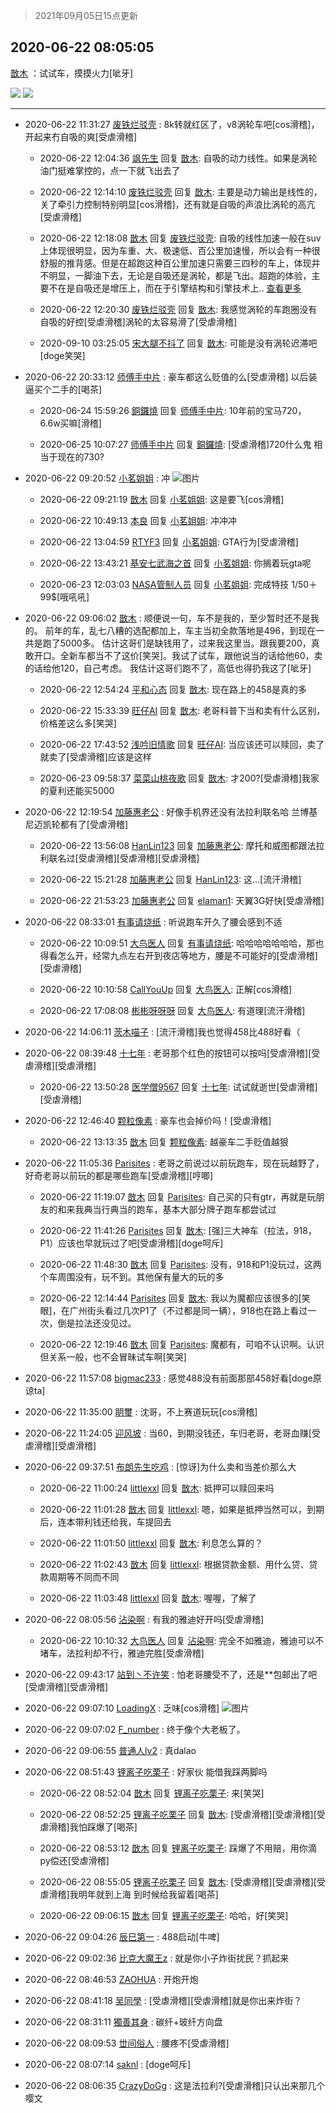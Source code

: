 > 2021年09月05日15点更新
<link rel="stylesheet" href="https://cdn.jsdelivr.net/gh/taotie6/sampleJSON@main/css/photo_show.css">


 ## 2020-06-22 08:05:05 

 [㪚木](https://www.coolapk.com/feed/19726942?shareKey=MzcxNzJhNjAwZDAwNjEzMTc1NjI~) ：试试车，摸摸火力[呲牙] 

<div class="album">
<img class="img-item" src="https://image.coolapk.com/feed/2020/0622/08/1081091_d1cc5d8a_4303_6492@946x1258.jpeg" />
<img class="img-item" src="https://image.coolapk.com/feed/2020/0622/08/1081091_221867f4_4303_6494@2493x3325.jpeg" />
</div>

 ------- 

- 2020-06-22 11:31:27 [废铁烂驳壳](uid=775887) : 8k转就红区了，v8涡轮车吧[cos滑稽]，开起来冇自吸的爽[受虐滑稽] 

    - 2020-06-22 12:04:36 [飒先生](uid=777734) 回复 [㪚木](uid=1081091): 自吸的动力线性。如果是涡轮油门挺难掌控的，点一下就飞出去了 

    - 2020-06-22 12:14:10 [废铁烂驳壳](uid=775887) 回复 [㪚木](uid=1081091): 主要是动力输出是线性的，关了牵引力控制特别明显[cos滑稽]，还有就是自吸的声浪比涡轮的高亢[受虐滑稽] 

    - 2020-06-22 12:18:08 [㪚木](uid=1081091) 回复 [废铁烂驳壳](uid=775887): 自吸的线性加速一般在suv上体现很明显，因为车重、大、极速低、百公里加速慢，所以会有一种很舒服的推背感。但是在超跑这种百公里加速只需要三四秒的车上，体现并不明显，一脚油下去，无论是自吸还是涡轮，都是飞出。超跑的体验，主要不在是自吸还是增压上，而在于引擎结构和引擎技术上.. <a href="/feed/replyList?id=139044410">查看更多</a> 

    - 2020-06-22 12:20:30 [废铁烂驳壳](uid=775887) 回复 [㪚木](uid=1081091): 我感觉涡轮的车跑圈没有自吸的好控[受虐滑稽]涡轮的太容易滑了[受虐滑稽] 

    - 2020-09-10 03:25:05 [宋大腿不抖了](uid=2872484) 回复 [㪚木](uid=1081091): 可能是没有涡轮迟滞吧[doge笑哭] 

- 2020-06-22 20:33:12 [师傅手中片](uid=1467971) : 豪车都这么贬值的么[受虐滑稽] 以后装逼买个二手的[喝茶] 

    - 2020-06-24 15:59:26 [銅鑼燒](uid=1807277) 回复 [师傅手中片](uid=1467971): 10年前的宝马720，6.6w买嘛[滑稽] 

    - 2020-06-25 10:07:27 [师傅手中片](uid=1467971) 回复 [銅鑼燒](uid=1807277): [受虐滑稽]720什么鬼 相当于现在的730? 

- 2020-06-22 09:20:52 [小茗姐姐](uid=2225525) : 冲 ![图片](https://image.coolapk.com/feed/2020/0622/09/2225525_ff3bb2b0_8851_3667@600x756.jpeg)

    - 2020-06-22 09:21:19 [㪚木](uid=1081091) 回复 [小茗姐姐](uid=2225525): 这是要飞[cos滑稽] 

    - 2020-06-22 10:49:13 [本良](uid=485458) 回复 [小茗姐姐](uid=2225525): 冲冲冲 

    - 2020-06-22 13:04:59 [RTYF3](uid=837050) 回复 [小茗姐姐](uid=2225525): GTA行为[受虐滑稽] 

    - 2020-06-22 13:43:21 [基安七武海之首](uid=3035887) 回复 [小茗姐姐](uid=2225525): 你搁着玩gta呢 

    - 2020-06-23 12:03:03 [NASA管制人员](uid=2379102) 回复 [小茗姐姐](uid=2225525): 完成特技 1/50＋99$[哦吼吼] 

- 2020-06-22 09:06:02 [㪚木](uid=1081091) : 顺便说一句，车不是我的，至少暂时还不是我的。
前年的车，乱七八糟的选配都加上，车主当初全款落地是496，到现在一共是跑了5000多。
估计这哥们是缺钱用了，过来我这里当。跟我要200，真敢开口。全新车都当不了这价[笑哭]。我试了试车，跟他说当的话给他60，卖的话给他120<!--break-->，自己考虑。
我估计这哥们跑不了，高低也得扔我这了[呲牙] 

    - 2020-06-22 12:54:24 [平和心态](uid=2661636) 回复 [㪚木](uid=1081091): 现在路上的458是真的多 

    - 2020-06-22 15:33:39 [旺仔AI](uid=1316908) 回复 [㪚木](uid=1081091): 老哥科普下当和卖有什么区别，价格差这么多[笑哭] 

    - 2020-06-22 17:43:52 [浅吟旧情歌](uid=971101) 回复 [旺仔AI](uid=1316908): 当应该还可以赎回，卖了就卖了[受虐滑稽]应该是这样 

    - 2020-06-23 09:58:37 [菜菜山桃夜歌](uid=2107599) 回复 [㪚木](uid=1081091): 才200?[受虐滑稽]我家的夏利还能买5000 

- 2020-06-22 12:19:54 [加藤惠老公](uid=1266680) : 好像手机界还没有法拉利联名哈 兰博基尼迈凯轮都有了[受虐滑稽] 

    - 2020-06-22 13:56:08 [HanLin123](uid=1244020) 回复 [加藤惠老公](uid=1266680): 摩托和威图都跟法拉利联名过[受虐滑稽][受虐滑稽][受虐滑稽] 

    - 2020-06-22 15:21:28 [加藤惠老公](uid=1266680) 回复 [HanLin123](uid=1244020): 这...[流汗滑稽] 

    - 2020-06-22 21:53:23 [加藤惠老公](uid=1266680) 回复 [elaman1](uid=680182): 天翼3G好快[受虐滑稽] 

- 2020-06-22 08:33:01 [有事请烧纸](uid=1802946) : 听说跑车开久了腰会感到不适 

    - 2020-06-22 10:09:51 [大鸟医人](uid=1511304) 回复 [有事请烧纸](uid=1802946): 哈哈哈哈哈哈哈，那也得看怎么开，经常九点左右开到夜店等地方，腰是不可能好的[受虐滑稽][受虐滑稽] 

    - 2020-06-22 10:10:58 [CallYouUp](uid=522746) 回复 [大鸟医人](uid=1511304): 正解[cos滑稽] 

    - 2020-06-22 17:08:08 [彬彬呀呀呀](uid=3373298) 回复 [大鸟医人](uid=1511304): 有道理[流汗滑稽] 

- 2020-06-22 14:06:11 [茨木喵子](uid=2155035) : [流汗滑稽]我也觉得458比488好看（ 

- 2020-06-22 08:39:48 [十七年](uid=732689) : 老哥那个红色的按钮可以按吗[受虐滑稽][受虐滑稽][受虐滑稽] 

    - 2020-06-22 13:50:28 [医学僧9567](uid=2675204) 回复 [十七年](uid=732689): 试试就逝世[受虐滑稽][受虐滑稽] 

- 2020-06-22 12:46:40 [颗粒像素](uid=1377094) : 豪车也会掉价吗！[受虐滑稽] 

    - 2020-06-22 13:13:35 [㪚木](uid=1081091) 回复 [颗粒像素](uid=1377094): 越豪车二手贬值越狠 

- 2020-06-22 11:05:36 [Parisites](uid=2440840) : 老哥之前说过以前玩跑车，现在玩越野了，好奇老哥以前玩的都是哪些跑车[受虐滑稽][哼唧] 

    - 2020-06-22 11:19:07 [㪚木](uid=1081091) 回复 [Parisites](uid=2440840): 自己买的只有gtr，再就是玩朋友的和来我典当行典当的跑车，基本大部分牌子跑车都尝试过 

    - 2020-06-22 11:41:26 [Parisites](uid=2440840) 回复 [㪚木](uid=1081091): [强]三大神车（拉法，918，P1）应该也早就玩过了吧[受虐滑稽][doge呵斥] 

    - 2020-06-22 11:48:30 [㪚木](uid=1081091) 回复 [Parisites](uid=2440840): 没有，918和P1没玩过，这两个车周围没有，玩不到。其他保有量大的玩的多 

    - 2020-06-22 12:14:44 [Parisites](uid=2440840) 回复 [㪚木](uid=1081091): 我以为魔都应该很多的[笑眼]，在广州街头看过几次P1了（不过都是同一辆），918也在路上看过一次，倒是拉法还没见过。 

    - 2020-06-22 12:19:46 [㪚木](uid=1081091) 回复 [Parisites](uid=2440840): 魔都有，可咱不认识啊。认识但关系一般，也不会冒昧试车啊[笑哭] 

- 2020-06-22 11:57:08 [bigmac233](uid=2486571) : 感觉488没有前面那部458好看[doge原谅ta] 

- 2020-06-22 11:35:00 [眀璽](uid=1626200) : 沈哥，不上赛道玩玩[cos滑稽] 

- 2020-06-22 11:24:05 [迎风坡](uid=2269289) : 当60，到期没钱还，车归老哥，老哥血赚[受虐滑稽][受虐滑稽] 

- 2020-06-22 09:37:51 [布朗先生吃鸡](uid=1553933) : [惊讶]为什么卖和当差价那么大 

    - 2020-06-22 11:00:24 [littlexxl](uid=3375580) 回复 [㪚木](uid=1081091): 抵押可以赎回来吗 

    - 2020-06-22 11:01:28 [㪚木](uid=1081091) 回复 [littlexxl](uid=3375580): 嗯，如果是抵押当然可以，到期后，连本带利钱还给我，车提回去 

    - 2020-06-22 11:01:50 [littlexxl](uid=3375580) 回复 [㪚木](uid=1081091): 利息怎么算的？ 

    - 2020-06-22 11:02:43 [㪚木](uid=1081091) 回复 [littlexxl](uid=3375580): 根据贷款金额、用什么贷、贷款周期等不同而不同 

    - 2020-06-22 11:03:48 [littlexxl](uid=3375580) 回复 [㪚木](uid=1081091): 喔喔，了解了 

- 2020-06-22 08:05:56 [沾染啊](uid=2285769) : 有我的雅迪好开吗[受虐滑稽] 

    - 2020-06-22 10:10:32 [大鸟医人](uid=1511304) 回复 [沾染啊](uid=2285769): 完全不如雅迪，雅迪可以不堵车，法拉利却不行，雅迪完胜[受虐滑稽] 

- 2020-06-22 09:43:17 [站到丶不许笑](uid=1165627) : 怕老哥腰受不了，还是**包邮出了吧[受虐滑稽][受虐滑稽] 

- 2020-06-22 09:07:10 [LoadingX](uid=901204) : 乏味[cos滑稽] ![图片](https://image.coolapk.com/feed/2020/0306/18/3252236_f748058c_9161_4741@2480x2480.jpeg)

- 2020-06-22 09:07:02 [F_number](uid=3294719) : 终于像个大老板了。 

- 2020-06-22 09:06:55 [普通人lv2](uid=1214615) : 真dalao 

- 2020-06-22 08:51:43 [锂离子吃栗子](uid=701074) : 好家伙 能借我踩两脚吗 

    - 2020-06-22 08:52:04 [㪚木](uid=1081091) 回复 [锂离子吃栗子](uid=701074): 来[笑哭] 

    - 2020-06-22 08:52:25 [锂离子吃栗子](uid=701074) 回复 [㪚木](uid=1081091): [受虐滑稽][受虐滑稽][受虐滑稽]我怕踩爆了[喝茶] 

    - 2020-06-22 08:53:12 [㪚木](uid=1081091) 回复 [锂离子吃栗子](uid=701074): 踩爆了不用赔，用你滴py偿还[受虐滑稽] 

    - 2020-06-22 08:55:05 [锂离子吃栗子](uid=701074) 回复 [㪚木](uid=1081091): [受虐滑稽][受虐滑稽][受虐滑稽]我明年就到上海 到时候给我留着[喝茶] 

    - 2020-06-22 09:06:15 [㪚木](uid=1081091) 回复 [锂离子吃栗子](uid=701074): 哈哈，好[笑哭] 

- 2020-06-22 09:04:26 [辰巳第一](uid=2015674) : 488启动[牛啤] 

- 2020-06-22 09:02:36 [比克大魔王z](uid=824574) : 就是你小子炸街扰民？抓起来 

- 2020-06-22 08:46:53 [ZAOHUA](uid=1930793) : 开炮开炮 

- 2020-06-22 08:41:18 [吴同學](uid=1320218) : [受虐滑稽][受虐滑稽]就是你出来炸街？ 

- 2020-06-22 08:31:11 [獨善其身](uid=876970) : 碳纤+玻纤方向盘 

- 2020-06-22 08:09:53 [丗间俗人](uid=1114269) : 腰疼不[受虐滑稽] 

- 2020-06-22 08:07:14 [saknl](uid=1203056) : [doge呵斥] 

- 2020-06-22 08:06:35 [CrazyDoGg](uid=1508206) : 这是法拉利?[受虐滑稽]只认出来那几个嘤文 


